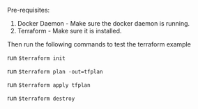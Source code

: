 Pre-requisites:
1. Docker Daemon - Make sure the docker daemon is running.
2. Terraform - Make sure it is installed.

Then run the following commands to test the terraform example

run `$terraform init`

run `$terraform plan -out=tfplan`

run `$terraform apply tfplan`

run `$terraform destroy`
